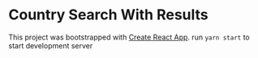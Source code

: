 # Country Search With Results

This project was bootstrapped with [Create React App](https://github.com/facebook/create-react-app).
run `yarn start` to start development server
